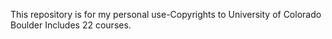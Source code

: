 This repository is for my personal use-Copyrights to University of Colorado Boulder
Includes 22 courses.
